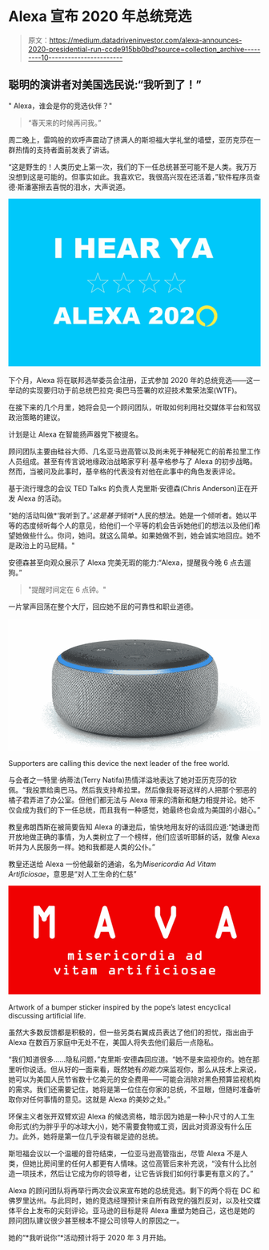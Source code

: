 # Alexa 宣布 2020 年总统竞选

> 原文：<https://medium.datadriveninvestor.com/alexa-announces-2020-presidential-run-ccde915bb0bd?source=collection_archive---------10----------------------->

## 聪明的演讲者对美国选民说:“我听到了！”

" Alexa，谁会是你的竞选伙伴？"

> “春天来的时候再问我。”

周二晚上，雷鸣般的欢呼声震动了挤满人的斯坦福大学礼堂的墙壁，亚历克莎在一群热情的支持者面前发表了讲话。

“这是野生的！人类历史上第一次，我们的下一任总统甚至可能不是人类。我万万没想到这是可能的。但事实如此。我喜欢它。我很高兴现在还活着，”软件程序员查德·斯潘塞擦去喜悦的泪水，大声说道。

![](img/d8c5421466a527d856a7b5c625eca8f0.png)

下个月，Alexa 将在联邦选举委员会注册，正式参加 2020 年的总统竞选——这一举动的实现要归功于前总统巴拉克·奥巴马签署的欢迎技术繁荣法案(WTF)。

在接下来的几个月里，她将会见一个顾问团队，听取如何利用社交媒体平台和驾驭政治策略的建议。

计划是让 Alexa 在智能扬声器党下被提名。

顾问团队主要由硅谷大师、几名亚马逊高管以及尚未死于神秘死亡的前希拉里工作人员组成。甚至有传言说地缘政治战略家亨利·基辛格参与了 Alexa 的初步战略。然而，当被问及此事时，基辛格的代表没有对他在此事中的角色发表评论。

基于流行理念的会议 TED Talks 的负责人克里斯·安德森(Chris Anderson)正在开发 Alexa 的活动。

“她的活动叫做*‘我听到了。’*这是基于*倾听*人民的想法。她是一个倾听者。她以平等的态度倾听每个人的意见，给他们一个平等的机会告诉她他们的想法以及他们希望她做些什么。你问，她问。就这么简单。如果她做不到，她会诚实地回应。她不是政治上的马屁精。"

安德森甚至向观众展示了 Alexa 完美无瑕的能力:“Alexa，提醒我今晚 6 点去遛狗。”

> "提醒时间定在 6 点钟。"

一片掌声回荡在整个大厅，回应她不屈的可靠性和职业道德。

![](img/188a30bff64da3f15cc6ee46ea0fc856.png)

Supporters are calling this device the next leader of the free world.

与会者之一特里·纳蒂法(Terry Natifa)热情洋溢地表达了她对亚历克莎的钦佩。“我投票给奥巴马。然后我支持希拉里。然后像我哥哥这样的人把那个邪恶的橘子君弄进了办公室。但他们都无法与 Alexa 带来的清新和魅力相提并论。她不仅会成为我们的下一任总统，而且我有一种感觉，她最终也会成为美国的小甜心。”

教皇弗朗西斯在被简要告知 Alexa 的谦逊后，愉快地用友好的话回应道:“她谦逊而开放地做正确的事情，为人类树立了一个榜样，他们应该听耶稣的话，就像 Alexa 听并为人民服务一样。她和我都是人类的公仆。”

教皇还送给 Alexa 一份他最新的通谕，名为*Misericordia Ad Vitam Artificiosae*，意思是“对人工生命的仁慈”

![](img/34eff503f6b8aa5146426962eb23b19c.png)

Artwork of a bumper sticker inspired by the pope’s latest encyclical discussing artificial life.

虽然大多数反馈都是积极的，但一些另类右翼成员表达了他们的担忧，指出由于 Alexa 在数百万家庭中无处不在，美国人将失去他们最后一点隐私。

“我们知道很多……隐私问题，”克里斯·安德森回应道。“她不是来监视你的。她在那里听你说话。但从好的一面来看，既然她有*的能力*来监视你，那么从技术上来说，她可以为美国人民节省数十亿美元的安全费用——可能会消除对黑色预算监视机构的需求。我们还需要记住，她将是第一位住在你家的总统，不显眼，但随时准备听取你对任何事情的意见。这就是 Alexa 的美妙之处。”

环保主义者张开双臂欢迎 Alexa 的候选资格，暗示因为她是一种小尺寸的人工生命形式(约为胖乎乎的冰球大小)，她不需要食物或工资，因此对资源没有什么压力。此外，她将是第一位几乎没有碳足迹的总统。

斯坦福会议以一个温暖的音符结束，一位亚马逊高管指出，尽管 Alexa 不是人类，但她比房间里的任何人都更有人情味。这位高管后来补充说，“没有什么比创造一项技术，然后让它成为你的领导者，让它告诉我们如何行事更有意义的了。”

Alexa 的顾问团队将再举行两次会议来宣布她的总统竞选。剩下的两个将在 DC 和佛罗里达州。与此同时，她的竞选经理预计来自所有政党的强烈反对，以及社交媒体平台上发布的尖刻评论。亚马逊的目标是将 Alexa 重塑为她自己，这也是她的顾问团队建议很少甚至根本不提公司领导人的原因之一。

她的“*我听说你”*活动预计将于 2020 年 3 月开始。